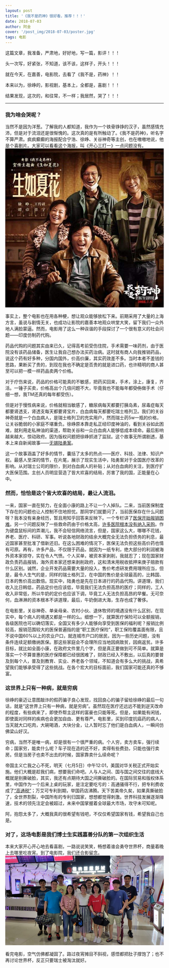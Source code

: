 ```yaml
---
layout: post
title: '《我不是药神》很好看，推荐！！！'
date: 2018-07-03
author: 阿金
cover: '/post_img/2018-07-03/poster.jpg'
tags: 电影
---
```


这篇文章，我准备，严肃地，好好地，写一篇，影评！！！

头一次写，好紧张，不知道，该不该，这样子，开头！！！

就在今天，在嘉善，电影院，去看了《我不是，药神》！！

本来以为，徐峥的，影视剧，基本上，全都是，喜剧！！！

结果发现，这次的，和往常，不一样；我居然，哭了！！！

------
### 我为啥会哭呢？

当然不是因为洋葱。了解我的人都知道，我作为一个铁骨铮铮的汉子，虽然感情充沛，但是对于流泪还是很惭愧的。这次真的是有所触动了。《我不是药神》，听名字不算严肃。疯疯癫癫的海报配合宁浩、徐峥、关谷神奇等主创，也在嗷嗷地说，他是个喜剧片。大家可以看看这个海报，叫《开心三打一》一点问题没有。
![poster](/post_img/2018-07-03/poster.jpg "poster")

<!-- <figure>
<a><img src="{{site.url}}/post_img/2018-07-03/poster.jpg"></a>
</figure> -->

事实上，整个电影也在用各种梗，想让观众能够放松下来。前期采用了大量的上海方言，虽说与剧情无关，也成功让影院的嘉善本地观众哄堂大笑，留下我们一众外地人满脸蒙逼。然而，电影用了这么一种诙谐的手段探讨了一个很有意义的社会问题——印度仿制药代购。

药品代购的问题其实由来已久，记得高考前受伤住院，手术需要一味药剂，由于医院没有该药品储备，医生让我自己想办法买药治病。这时就有商人向我推销药品，说这个药有好多种，分国内国外，价高价廉，其实药效差不多。当时本者不差钱的思路，果断买了贵的，到现在我也不确定是否贵的就是进口药，也许精明的商人甚至可以把一模一样药品卖两个价格。

对于疗伤来说，药品的价格可能真的不敏感，把药买回来，手术，涂上，康复，齐活。一锤子买卖，价格高出个几倍问题不大，毕竟我也不能每年都~~受伤~~做手术（仔细一想，我TM还真的每年都受伤）。

但是对于慢性病来说，价格就相当敏感了，糖尿病每天都要打胰岛素，尿毒症每天都要肾透支，肾透支每天都要肾宝片，白血病每天都要吃瑞士格列卫。我们的关谷神奇就是一个白血病人，是瑞士格列卫的充实用户，然而瑞士药5w一瓶的价格，让关谷脆弱的小家庭不堪重负。徐峥原本靠走私正经印度神油的，看到关谷如此困难，就利用走私神油的渠道，帮助关谷和一众白血病人能够低成本续命。最后影响越来越大，惊动政府。因为版权问题把徐峥抓进了监狱。这个故事无所谓剧透，基本上来自新闻故事——<a href="http://baijiahao.baidu.com/s?id=1569108999039409&wfr=spider&for=pc" >无锡陆勇案</a>。

这一个故事涵盖了好多的情节，囊括了太多的热点——医疗、科技、法律、知识产权。最感人至深的情节，在片尾，展示了现实生活中，陆勇案对于全国医疗改革的影响。从对瑞士公司的限价，到对白血病人的补贴；从对白血病的关注，到医疗扩大医保范围。主创人员明显营造了皆大欢喜的结局，厉害了我的国，正能量在心中。

### 然而，恰恰是这个皆大欢喜的结局，最让人流泪。

一来，国家一直在努力，在全面小康的路上不让一个人掉队。二来，当前医保制度下存在的问题也让人控制不住地担忧。那同学们就要问了，当前医保存在什么问题呀？我本没有亲身经历，暂且用知乎回答来反映下。一个专栏讲了<a href="https://zhuanlan.zhihu.com/p/38050311">医保开始报销困难</a>。另一个问题反映了一些救命药由于价格太高，<a href="https://www.zhihu.com/question/36876795/answer/116991317">许多医院根本没有纳入采购</a>。作为键盘鼠标间的弄潮儿，我不会轻信网络流言，但是，国家这么大，哪哪不花钱，养老、医疗、科研、军事。听说各地财政的结余大概完全无法负担债务的利息，最近国家甚至批准了借新还旧。在这么困难的情况下，医保无法负担这些高价药也情有可原。再有，许多产品，不仅限于药品，就因为一纸专利，绝大部分的利润被海外资本家掠夺，实在令人气愤。个人买单，被资本家剥削，我就忍了；现在国家财政负责药品报销，海外资本家还想来剥削政府，这和清末用税收抵押来庚子赔款有什么区别。诚然，企业开发药品需要大量的投入，售价考虑研发费用理所应当，但是，最令人生气的是，同样的瑞士格列卫，在中国的售价是全球最高的，比韩国、日本的售价高出数倍。现实中，陆勇也是先在日本进行的药品代购。讲道理，我们收入比日韩低，药品定价也应该低，毕竟我们无法负担高昂的医疗；同样的，工人收入非常低，所以牛奶的定价也应该下调，毕竟工人无法负担高昂的早餐。无可奈何，血淋淋的资本根本不讲道理，最后，牛奶倒进大海，生存也成了奢侈。

在电影里，关谷神奇、单亲母亲、农村小伙、退休牧师的境遇没有什么区别，在现实中，每个病人的境遇又都是一样的么。细想一下，就算医疗保险可以全额报销，各级医院也可以确切落实，全国又有多少人能够向享受到医保的福利呢？报销比例较高，报销范围较大的医保普遍指的是“职工医疗保险”，职工保险覆盖面有限，且不说中国60%以上的农业户口，就连城市户口的居民，因为一些历史问题，没有条件连续足额缴纳医保。那这些家庭会不会理所应当地因病致贫，因病返贫。许多目标，就比如全面小康，在政府文件里几个字，但是真正要做到可不简单。就算是落实一个不算普惠的医疗保障都已经很困难了，财政已经入不敷出，以后真的要普及到每个人，普及到教育、实业、养老各个领域，不知道会有多么大的挑战，真希望我们能够承受得了这些挑战。在各个宏大的目标面前，我们国家可能还真的不够富。

### 这世界上只有一种病，就是穷病

徐峥的豪迈让意图敲诈的假药骗子良心发现，找回良心的骗子留给徐峥的最后一句话，就是“这世界上只有一种病，就是穷病”。虽然现在医疗还远远不能到逆天改命的程度，有些病来了，即使乔帮主这样的富豪也只能等死。但是，如果能有闲钱，即使面对同样的疾病也会更加自由、更有尊严。电影里，买到印度抗癌药的病人，当天就大口吃肉，大碗喝酒，大块分金，让人暂时忘了他们是白血病人，一瞬间仿佛梁山好汉。

穷病，当然不是唯一病，却是很有一个很严重的病。个人穷，卖方卖车，强行续命；国家穷，能卖什么呢？车子现在造的还不好，卖得有些费劲，只能也强行卖房。但是当房子也卖不出去的时候，国家靠卖什么续命呢？

帝国主义亡我之心不死，明天（七月5日）中午12:01，美国对华关税正式开始实施。他们大概是趁我们病，想要我们命吧。人与人之间、国与国之间交往的底线大概就是别撕破脸，其实，我还有点期待大国之间撕破脸的。在国际贸易和版权体系里，中国作为一个后来上桌的玩家，是注定要吃亏的：高通骚得不行，把专利费收成了<a href="https://zhuanlan.zhihu.com/p/37820252">“高通税”</a>；万艾可专利到期，举国药店沸腾。天下苦美帝久矣，如果真撕破脸了，全世界割裂，中国所有的专利归国家，想想都觉得刺激。世界科技发展逐渐降速，技术的领先注定会被超过，未来中国掌握着全球最大市场，攻守未可知呢。

阿，抱怨太多了，大概我真的很希望有钱吧，不仅仅希望国家有钱，希望我自己也是。

### 对了，这场电影是我们博士生实践嘉善分队的第一次组织生活

本来大家开心开心地去看喜剧，一路说说笑笑，畅想着谁会勇夺世界杯，商量着晚上去哪里吃夜宵。到了电影院，我们还合影留念。
![heying](/post_img/2018-07-03/heying.jpg "heying")

看完电影，空气仿佛都凝固了。路过夜宵摊目不斜视，感悟都把肚子撑饱了；也不再讨论世界杯，反正只要瑞士被淘汰就好。